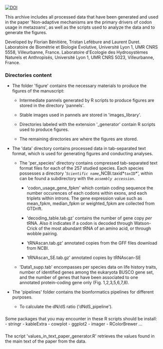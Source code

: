 [![DOI](https://zenodo.org/)](https://zenodo.org/)

This archive includes all processed data that have been generated and used in the paper 'Non-adaptive mechanisms are the primary drivers of codon usage in metazoans', as well as the scripts used to analyze the data and to generate the figures.

Developed by Florian Bénitière, Tristan Lefébure and Laurent Duret.
Laboratoire de Biométrie et Biologie Évolutive, Université Lyon 1, UMR CNRS 5558, Villeurbanne, France.
Laboratoire d'Ecologie des Hydrosystèmes Naturels et Anthropisés, Université Lyon 1, UMR CNRS 5023, Villeurbanne, France.

### Directories content

-   The folder 'figure' contains the necessary materials to produce the figures of the manuscript:

    -   Intermediate pannels generated by R scripts to produce figures are stored in the directory 'pannels'.

    -   Stable images used in pannels are stored in 'images_library'.

    -   Directories labeled with the extension '\_generator' contain R scripts used to produce figures.

    -   The remaining directories are where the figures are stored.

-   The 'data' directory contains processed data in tab-separated text format, which is used for generating figures and conducting analyses.

    -   The 'per_species' directory contains compressed tab-separated text format files for each of the 257 studied species. Each species possesses a directory '*`Scientific name`*\_NCBI.taxid*`taxID`*', within can be found a subdirectory with the *`assembly accession`*.

        -   'codon_usage_gene_fpkm' which contain coding sequence the number occurences of each codons within exons, and each triplets within introns. The gene expression value such as mean_fpkm, median_fpkm or weighted_fpkm are collected from GTDrift.

        -   'decoding_table.tab.gz' contains the number of gene copy *per* tRNA. Also it indicates if a codon is decoded through Watson-Crick of the most abundant tRNA of an amino acid, or through wobble pairing.

        -   'tRNAscan.tab.gz' annotated copies from the GFF files download from NCBI.

        -   'tRNAscan_SE.tab.gz' annotated copies by tRNAscan-SE
        
        

    -   'Data1_supp.tab' encompasses per species data on life history traits, number of identified genes among the eukaryota BUSCO gene set, and the number of genes that have been associated to one annotated protein-coding gene only (Fig. 1,2,3,5,6,7,8).

-   The 'pipelines' folder contains the bionformatics pipelines for different purposes.

    -   To calculate the dN/dS ratio ('dNdS_pipeline').

### 

Some packages that you may encounter in these R scripts should be install: - stringr - kableExtra - cowplot - ggplot2 - imager - RColorBrewer ...

### 

The script 'values_in_text_paper_generator.R' retrieves the values found in the main text of the paper from the data.
